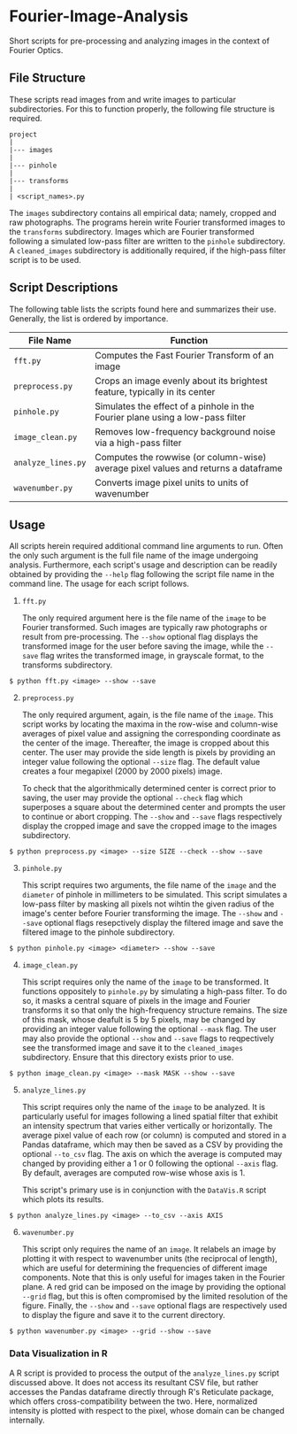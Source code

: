 # Fourier-Image-Analysis
Short scripts for pre-processing and analyzing images in the context of Fourier Optics.

## File Structure
These scripts read images from and write images to particular subdirectories. For this to function properly, the following file structure is required.

```
project
|
|--- images
|
|--- pinhole
|
|--- transforms
|
| <script_names>.py
```

The `images` subdirectory contains all empirical data; namely, cropped and raw photographs. The programs herein write Fourier transformed images to the `transforms` subdirectory. Images which are Fourier transformed following a simulated low-pass filter are written to the `pinhole` subdirectory. A `cleaned_images` subdirectory is additionally required, if the high-pass filter script is to be used.

## Script Descriptions
The following table lists the scripts found here and summarizes their use. Generally, the list is ordered by importance.

File Name | Function
--- | ---
`fft.py` | Computes the Fast Fourier Transform of an image
`preprocess.py` | Crops an image evenly about its brightest feature, typically in its center
`pinhole.py` | Simulates the effect of a pinhole in the Fourier plane using a low-pass filter
`image_clean.py` | Removes low-frequency background noise via a high-pass filter
`analyze_lines.py` | Computes the rowwise (or column-wise) average pixel values and returns a dataframe
`wavenumber.py` | Converts image pixel units to units of wavenumber 

## Usage
All scripts herein required additional command line arguments to run. Often the only such argument is the full file name of the image undergoing analysis. Furthermore, each script's usage and description can be readily obtained by providing the `--help` flag following the script file name in the command line. The usage for each script follows.

1. `fft.py`

   The only required argument here is the file name of the `image` to be Fourier transformed. Such images are typically raw photographs or result from pre-processing. The `--show` optional flag displays the transformed image for the user before saving the image, while the `--save` flag writes the transformed image, in grayscale format, to the transforms subdirectory.
```
$ python fft.py <image> --show --save
```

2. `preprocess.py`

   The only required argument, again, is the file name of the `image`. This script works by locating the maxima in the row-wise and column-wise averages of pixel value and assigning the corresponding coordinate as the center of the image. Thereafter, the image is cropped about this center. The user may provide the side length is pixels by providing an integer value following the optional `--size` flag. The default value creates a four megapixel (2000 by 2000 pixels) image.
   
   To check that the algorithmically determined center is correct prior to saving, the user may provide the optional `--check` flag which superposes a square about the determined center and prompts the user to continue or abort cropping. The `--show` and `--save` flags respectively display the cropped image and save the cropped image to the images subdirectory.
```
$ python preprocess.py <image> --size SIZE --check --show --save
```

3. `pinhole.py`

   This script requires two arguments, the file name of the `image` and the `diameter` of pinhole in millimeters to be simulated. This script simulates a low-pass filter by masking all pixels not wihtin the given radius of the image's center before Fourier transforming the image. The `--show` and `--save` optional flags resepctively display the filtered image and save the filtered image to the pinhole subdirectory.
```
$ python pinhole.py <image> <diameter> --show --save
```

4. `image_clean.py`

   This script requires only the name of the `image` to be transformed. It functions oppositely to `pinhole.py` by simulating a high-pass filter. To do so, it masks a central square of pixels in the image and Fourier transforms it so that only the high-frequency structure remains. The size of this mask, whose deafult is 5 by 5 pixels, may be changed by providing an integer value following the optional `--mask` flag. The user may also provide the optional `--show` and `--save` flags to reqpectively see the transformed image and save it to the `cleaned_images` subdirectory. Ensure that this directory exists prior to use.
```
$ python image_clean.py <image> --mask MASK --show --save
```

5. `analyze_lines.py`

   This script requires only the name of the `image` to be analyzed. It is particularly useful for images following a lined spatial filter that exhibit an intensity spectrum that varies either vertically or horizontally. The average pixel value of each row (or column) is computed and stored in a Pandas dataframe, which may then be saved as a CSV by providing the optional `--to_csv` flag. The axis on which the average is computed may changed by providing either a 1 or 0 following the optional `--axis` flag. By default, averages are computed row-wise whose axis is 1.
   
   This script's primary use is in conjunction with the `DataVis.R` script which plots its results.
```
$ python analyze_lines.py <image> --to_csv --axis AXIS
```

6. `wavenumber.py`

   This script only requires the name of an `image`. It relabels an image by plotting it with respect to wavenumber units (the reciprocal of length), which are useful for determining the frequencies of different image components. Note that this is only useful for images taken in the Fourier plane. A red grid can be imposed on the image by providing the optional `--grid` flag, but this is often compromised by the limited resolution of the figure. Finally, the `--show` and `--save` optional flags are respectively used to display the figure and save it to the current directory. 
```
$ python wavenumber.py <image> --grid --show --save
```

### Data Visualization in R
A R script is provided to process the output of the `analyze_lines.py` script discussed above. It does not access its resultant CSV file, but rather accesses the Pandas dataframe directly through R's Reticulate package, which offers cross-compatibility between the two. Here, normalized intensity is plotted with respect to the pixel, whose domain can be changed internally.
